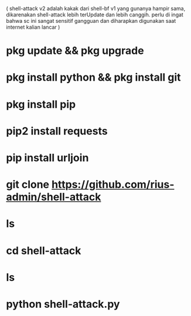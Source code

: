 ( shell-attack v2 adalah kakak dari shell-bf v1 yang gunanya hampir sama, dikarenakan shell-attack lebih terUpdate dan lebih canggih. perlu di ingat bahwa sc ini sangat sensitif gangguan dan diharapkan digunakan saat internet kalian lancar )

# pkg update && pkg upgrade
# pkg install python && pkg install git
# pkg install pip
# pip2 install requests
# pip install urljoin
# git clone https://github.com/rius-admin/shell-attack
# ls
# cd shell-attack
# ls
# python shell-attack.py
